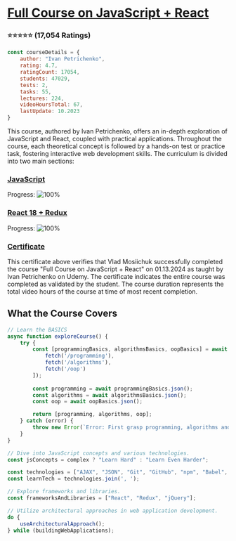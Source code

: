 # [Full Course on JavaScript + React](https://www.udemy.com/course/javascript_full/)
### :star::star::star::star::star: (17,054 Ratings)

```javascript
const courseDetails = {
    author: "Ivan Petrichenko",
    rating: 4.7,    
    ratingCount: 17054,
    students: 47029,
    tests: 2,
    tasks: 55,
    lectures: 224,
    videoHoursTotal: 67,
    lastUpdate: 10.2023
}
```
This course, authored by Ivan Petrichenko, offers an in-depth exploration of JavaScript and React, coupled with practical applications. Throughout the course, each theoretical concept is followed by a hands-on test or practice task, fostering interactive web development skills. The curriculum is divided into two main sections:

### [JavaScript](https://www.github.com/vladnomad/udemy-js-course/)

Progress: ![100%](https://geps.dev/progress/100)

### [React 18 + Redux](https://www.github.com/vladnomad/udemy-react-course/)

Progress: ![100%](https://geps.dev/progress/100)

### [Certificate](https://www.udemy.com/certificate/UC-fa391465-cf3b-4aec-b6d5-130e373c8939/)

This certificate above verifies that Vlad Mosiichuk successfully completed the course "Full Course on JavaScript + React" on 01.13.2024 as taught by Ivan Petrichenko on Udemy. 
The certificate indicates the entire course was completed as validated by the student. 
The course duration represents the total video hours of the course at time of most recent completion.

## What the Course Covers

```javascript
// Learn the BASICS
async function exploreCourse() {
    try {
        const [programmingBasics, algorithmsBasics, oopBasics] = await Promise.all([
            fetch('/programming'),
            fetch('/algorithms'),
            fetch('/oop')
        ]);
        
        const programming = await programmingBasics.json();
        const algorithms = await algorithmsBasics.json();
        const oop = await oopBasics.json();

        return [programming, algorithms, oop];
    } catch (error) {
        throw new Error(`Error: First grasp programming, algorithms and OOP basics to continue`);
    }
}

// Dive into JavaScript concepts and various technologies.
const jsConcepts = complex ? "Learn Hard" : "Learn Even Harder";

const technologies = ["AJAX", "JSON", "Git", "GitHub", "npm", "Babel", "Webpack", "Heroku", "Firebase"];
const learnTech = technologies.join(', ');

// Explore frameworks and libraries.
const frameworksAndLibraries = ["React", "Redux", "jQuery"];

// Utilize architectural approaches in web application development.
do {
    useArchitecturalApproach();
} while (buildingWebApplications);